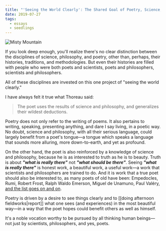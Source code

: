 ```yaml
---
title: "'Seeing the World Clearly': The Shared Goal of Poetry, Science, and Philosophy"
date: 2019-07-27
tags:
  - essays
  - seedlings
---
```

![Misty Mountain](misty-mountain.jpg)

If you look deep enough, you'll realize there's no clear distinction between the disciplines of science, philosophy, and poetry, other than, perhaps, their histories, traditions, and methodologies. But even their histories are filled with people who were both poets and scientists, poets and philosophers, scientists and philosophers.

All of these disciplines are invested on this one project of "seeing the world clearly."

I have always felt it true what Thoreau said:

> The poet uses the results of science and philosophy, and generalizes their wildest deductions.

Poetry does not only refer to the writing of poems. It also pertains to writing, speaking, presenting anything, and dare I say living, in a poetic way. No doubt, science and philosophy, with all their serious language, could largely benefit from a poet's tongue—a tongue which speaks a language that sounds more alluring, more down-to-earth, and yet as profound.

On the other hand, the poet is also reinforced by a knowledge of science and philosophy, because he is as interested to truth as he is to beauty. Truth is about **_"what is really there"_** not **_"what should be there"_**. Seeing **_"what is really there"_** is honest work, a beautiful work, a useful work—a work that scientists and philosophers are trained to do. And it is work that a true poet should also be interested to, as many poets of old have been: Empedocles, Rumi, Robert Frost, Ralph Waldo Emerson, Miguel de Unamuno, Paul Valéry, [and the list goes on and on](http://philosopherpoets.com/).

Poetry is driven by a desire to see things clearly and to [[doing afternoon fieldworks|report]] what one sees (and experiences) in the most beautiful way—in a way that the poet hopes could benefit others as well as himself.

It's a noble vocation worthy to be pursued by all thinking human beings—not just by scientists, philosophers, and yes, poets.